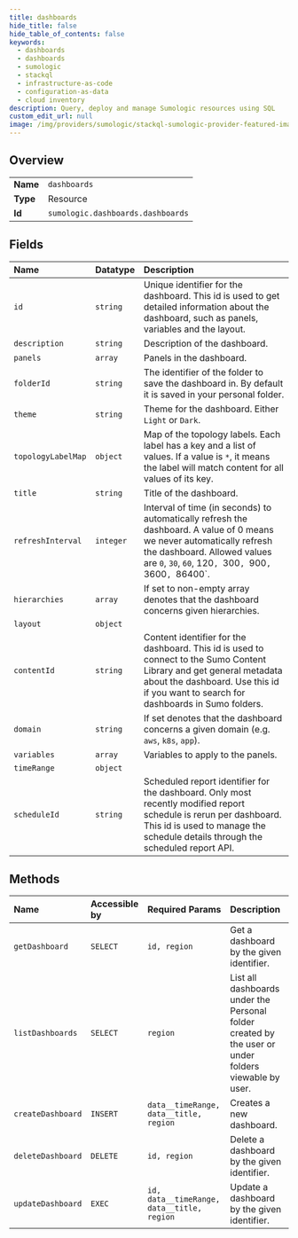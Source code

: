 ```yaml
---
title: dashboards
hide_title: false
hide_table_of_contents: false
keywords:
  - dashboards
  - dashboards
  - sumologic    
  - stackql
  - infrastructure-as-code
  - configuration-as-data
  - cloud inventory
description: Query, deploy and manage Sumologic resources using SQL
custom_edit_url: null
image: /img/providers/sumologic/stackql-sumologic-provider-featured-image.png
---
```

  
    

## Overview
<table><tbody>
<tr><td><b>Name</b></td><td><code>dashboards</code></td></tr>
<tr><td><b>Type</b></td><td>Resource</td></tr>
<tr><td><b>Id</b></td><td><code>sumologic.dashboards.dashboards</code></td></tr>
</tbody></table>

## Fields
| Name | Datatype | Description |
|:-----|:---------|:------------|
| `id` | `string` | Unique identifier for the dashboard. This id is used to get detailed information about the dashboard, such as panels, variables and the layout.<br /> |
| `description` | `string` | Description of the dashboard. |
| `panels` | `array` | Panels in the dashboard. |
| `folderId` | `string` | The identifier of the folder to save the dashboard in. By default it is saved in your personal folder.<br /> |
| `theme` | `string` | Theme for the dashboard. Either `Light` or `Dark`. |
| `topologyLabelMap` | `object` | Map of the topology labels. Each label has a key and a list of values. If a value is `*`, it means the label will match content for all values of its key.<br /> |
| `title` | `string` | Title of the dashboard. |
| `refreshInterval` | `integer` | Interval of time (in seconds) to automatically refresh the dashboard. A value of 0 means we never automatically refresh the dashboard. Allowed values are `0`, `30`, `60`, 120`, `300`, `900`, `3600`, `86400`.<br /> |
| `hierarchies` | `array` | If set to non-empty array denotes that the dashboard concerns given hierarchies. |
| `layout` | `object` |  |
| `contentId` | `string` | Content identifier for the dashboard. This id is used to connect to the Sumo Content Library and get general metadata about the dashboard. Use this id if you want to search for dashboards in Sumo folders.<br /> |
| `domain` | `string` | If set denotes that the dashboard concerns a given domain (e.g. `aws`, `k8s`, `app`). |
| `variables` | `array` | Variables to apply to the panels. |
| `timeRange` | `object` |  |
| `scheduleId` | `string` | Scheduled report identifier for the dashboard. Only most recently modified report schedule is rerun per dashboard. This id is used to manage the schedule details through the scheduled report API.<br /> |
## Methods
| Name | Accessible by | Required Params | Description |
|:-----|:--------------|:----------------|:------------|
| `getDashboard` | `SELECT` | `id, region` | Get a dashboard by the given identifier. |
| `listDashboards` | `SELECT` | `region` | List all dashboards under the Personal folder created by the user or under folders viewable by user. |
| `createDashboard` | `INSERT` | `data__timeRange, data__title, region` | Creates a new dashboard. |
| `deleteDashboard` | `DELETE` | `id, region` | Delete a dashboard by the given identifier. |
| `updateDashboard` | `EXEC` | `id, data__timeRange, data__title, region` | Update a dashboard by the given identifier. |
